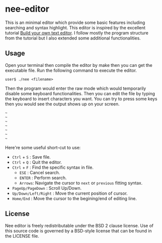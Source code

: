 # nee-editor
This is an minimal editor which provide some basic features including searching and syntax highlight. This editor is inspired by the excellent tutorial [Build your own text editor](https://viewsourcecode.org/snaptoken/kilo/index.html). I follow mostly the program structure from the tutorial but I also extended some additional functionalities.


## Usage
Open your terminal then compile the editor by make then you can get the executable file. Run the following command to execute the editor. 
```
user$ ./nee <filename>
```
Then the program would enter the raw mode which would temporarily disable some keyboard functionalities. Then you can edit the file by typing the keyboard to insert characters you want. You can try to press some keys then you would see the output shows up on your screen.

```
~
~
~
~
~
~
~
```
Here're some useful short-cut to use:
* `Ctrl` + `S` : Save file.
* `Ctrl` + `Q` : Quit the editor.
* `Ctrl` + `F` : Find the specific syntax in file.
  - `ESE` : Cancel search.
  - `ENTER` : Perform search.
  - `Arrows`: Navigate the cursor to `next` or `previous` fitting syntax.
* `PageUp/PageDown` : Scroll Up/Down.
* `Up/Down/Left/Right` : Move the current position of cursor.
* `Home/End` : Move the cursor to the begining/end of editing line.




## License

Nee editor is freely redistributable under the BSD 2 clause license. Use of
this source code is governed by a BSD-style license that can be found in the
LICENSE file.
